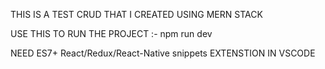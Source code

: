 THIS  IS A TEST CRUD THAT I CREATED USING MERN STACK

USE THIS TO RUN THE PROJECT :-  npm run dev 

NEED ES7+ React/Redux/React-Native snippets EXTENSTION IN VSCODE 
